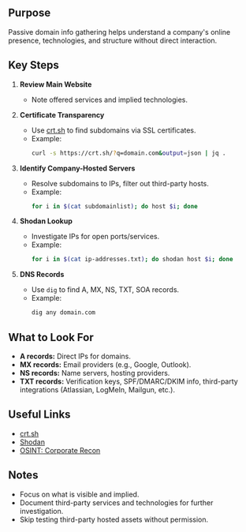 
## Purpose
Passive domain info gathering helps understand a company's online presence, technologies, and structure without direct interaction.

## Key Steps

1. **Review Main Website**
    - Note offered services and implied technologies.

2. **Certificate Transparency**
    - Use [crt.sh](https://crt.sh/) to find subdomains via SSL certificates.
    - Example:  
      ```bash
      curl -s https://crt.sh/?q=domain.com&output=json | jq .
      ```

3. **Identify Company-Hosted Servers**
    - Resolve subdomains to IPs, filter out third-party hosts.
    - Example:  
      ```bash
      for i in $(cat subdomainlist); do host $i; done
      ```

4. **Shodan Lookup**
    - Investigate IPs for open ports/services.
    - Example:  
      ```bash
      for i in $(cat ip-addresses.txt); do shodan host $i; done
      ```

5. **DNS Records**
    - Use `dig` to find A, MX, NS, TXT, SOA records.
    - Example:  
      ```bash
      dig any domain.com
      ```

## What to Look For

- **A records:** Direct IPs for domains.
- **MX records:** Email providers (e.g., Google, Outlook).
- **NS records:** Name servers, hosting providers.
- **TXT records:** Verification keys, SPF/DMARC/DKIM info, third-party integrations (Atlassian, LogMeIn, Mailgun, etc.).

## Useful Links
- [crt.sh](https://crt.sh/)
- [Shodan](https://www.shodan.io/)
- [OSINT: Corporate Recon](https://academy.hackthebox.com/course/preview/osint-corporate-recon)

## Notes
- Focus on what is visible and implied.
- Document third-party services and technologies for further investigation.
- Skip testing third-party hosted assets without permission.
